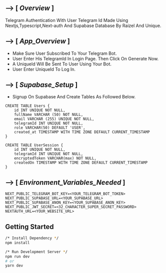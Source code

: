 ## --> [ _Overview_ ]

Telegram Authentication With User Telegram Id Made Using Nextjs,Typescript,Next-auth And Supabase Database By Raizel And Unique.

## --> [ _App_Overview_ ]

- Make Sure User Subscribed To Your Telegram Bot.
- User Enter His TelegramId In Login Page. Then Click On Generate Now.
- A UniqueId Will Be Sent To User Using Your Bot.
- User Enter UniqueId To Log In.

## --> [ _Supabase_Setup_ ]

- Signup On Supabase And Create Tables As Followed Below.

```
CREATE TABLE Users {
    id INT UNIQUE NOT NULL,
    fullName VARCHAR (50) NOT NULL,
    email VARCHAR (255) UNIQUE NOT NULL,
    telegramId INT UNIQUE NOT NULL,
    role VARCHAR(50) DEFAULT 'USER',
    created_at TIMESTAMP WITH TIME ZONE DEFAULT CURRENT_TIMESTAMP
}
```

```
CREATE TABLE UserSession {
    id INT UNIQUE NOT NULL,
    telegramId INT UNIQUE NOT NULL,
    encryptedToken VARCHAR(max) NOT NULL,
    createdOn TIMESTAMP WITH TIME ZONE DEFAULT CURRENT_TIMESTAMP
}
```

## --> [ _Environment_Variables_Needed_ ]

```
NEXT_PUBLIC_TELEGRAM_BOT_KEY=<YOUR_TELEGRAM_BOT_TOKEN>
NEXT_PUBLIC_SUPABASE_URL=<YOUR_SUPABASE_URL>
NEXT_PUBLIC_SUPABASE_ANON_KEY=<YOUR_SUPABASE_ANON_KEY>
NEXT_PUBLIC_JWT_SECRET=<32_CHARACTER_SUPER_SECRET_PASSWORD>
NEXTAUTH_URL=<YOUR_WEBSITE_URL>
```

## Getting Started

```bash
/* Install Dependency */
npm install

/* Run Development Server */
npm run dev
# or
yarn dev
```
